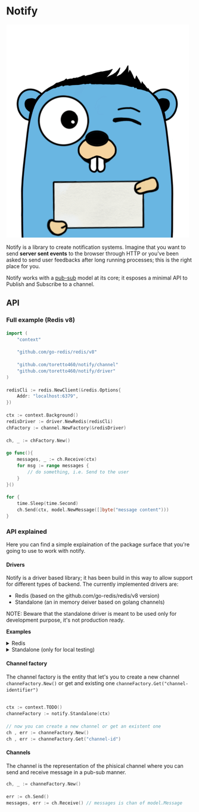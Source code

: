# Notify

![gopher](./doc/gopher.png)

Notify is a library to create notification systems.
Imagine that you want to send **server sent events** to the browser through HTTP or you've been asked to send user feedbacks after long running processes; this is the right place for you.

Notify works with a [pub-sub](https://en.wikipedia.org/wiki/Publish%E2%80%93subscribe_pattern) model at its core; it esposes a minimal API to Publish and Subscribe to a channel.

## API 

### Full example (Redis v8)

```go
import (
	"context"

	"github.com/go-redis/redis/v8"

	"github.com/toretto460/notify/channel"
	"github.com/toretto460/notify/driver"
)

redisCli := redis.NewClient(&redis.Options{
    Addr: "localhost:6379",
})

ctx := context.Background()
redisDriver := driver.NewRedis(redisCli)
chFactory := channel.NewFactory(&redisDriver)

ch, _ := chFactory.New()

go func(){
    messages, _ := ch.Receive(ctx)
    for msg := range messages {
        // do something, i.e. Send to the user
    }
}()

for {
    time.Sleep(time.Second)
    ch.Send(ctx, model.NewMessage([]byte("message content")))
}
```

### API explained

Here you can find a simple explaination of the package surface that you're going to use to work with notify.

#### Drivers

Notify is a driver based library; it has been build in this way to allow support for different types of backend.
The currently implemented drivers are:

- Redis (based on the github.com/go-redis/redis/v8 version)
- Standalone (an in memory deiver based on golang channels)

NOTE: Beware that the standalone driver is meant to be used only for development purpose, it's not production ready.

**Examples**
 
<details>
<summary>Redis</summary>
```go
redisCli := redis.NewClient(&redis.Options{
    Addr: "localhost:6379",
})
redisDriver := driver.NewRedis(redisCli)
```
</details>

<details>
<summary>Standalone (only for local testing)</summary>
```go
ctx := context.TODO()
stdDriver := driver.NewStandalone(ctx)
```
</details>


#### Channel factory

The channel factory is the entity that let's you to create a new channel `channeFactory.New()` or get and existing one `channeFactory.Get("channel-identifier")`

```go

ctx := context.TODO()
channeFactory := notify.Standalone(ctx)

// now you can create a new channel or get an existent one
ch , err := channeFactory.New()
ch , err := channeFactory.Get("channel-id")
```

#### Channels

The channel is the representation of the phisical channel where you can send and receive message in a pub-sub manner.

```go
ch, _ := channeFactory.New()

err := ch.Send()
messages, err := ch.Receive() // messages is chan of model.Message
```